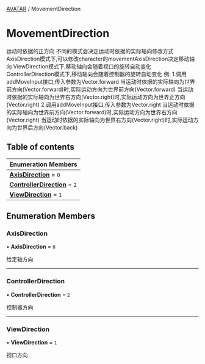 [AVATAR](../groups/Core.AVATAR.md) / MovementDirection

# MovementDirection <Badge type="tip" text="Enumeration" /> <Score text="MovementDirection" />

运动时依据的正方向
不同的模式会决定运动时依据的实际轴向修改方式
AxisDirection模式下,可以修改character的movementAxisDirection决定移动轴向
ViewDirection模式下,移动轴向会随着视口的旋转自动变化
ControllerDirection模式下,移动轴向会随着控制器的旋转自动变化
例:
1.调用addMoveInput接口,传入参数为Vector.forward
当运动时依据的实际轴向为世界前方向(Vector.forward)时,实际运动方向为世界前方向(Vector.forward)
当运动时依据的实际轴向为世界右方向(Vector.right)时,实际运动方向为世界正方向(Vector.right)
2.调用addMoveInput接口,传入参数为Vector.right
当运动时依据的实际轴向为世界前方向(Vector.forward)时,实际运动方向为世界右方向(Vector.right)
当运动时依据的实际轴向为世界右方向(Vector.right)时,实际运动方向为世界后方向(Vector.back)

## Table of contents

| Enumeration Members |
| :-----|
| **[AxisDirection](mw.MovementDirection.md#axisdirection)** = ``0`` <br> |
| **[ControllerDirection](mw.MovementDirection.md#controllerdirection)** = ``2`` <br> |
| **[ViewDirection](mw.MovementDirection.md#viewdirection)** = ``1`` <br> |

## Enumeration Members

### AxisDirection <Score text="AxisDirection" /> 

• **AxisDirection** = ``0``

给定轴方向

___

### ControllerDirection <Score text="ControllerDirection" /> 

• **ControllerDirection** = ``2``

控制器方向

___

### ViewDirection <Score text="ViewDirection" /> 

• **ViewDirection** = ``1``

视口方向
